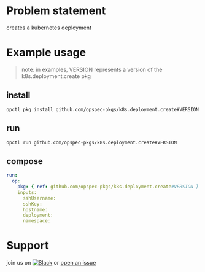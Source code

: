 # Problem statement
creates a kubernetes deployment

# Example usage

> note: in examples, VERSION represents a version of the k8s.deployment.create pkg

## install

```shell
opctl pkg install github.com/opspec-pkgs/k8s.deployment.create#VERSION
```

## run

```
opctl run github.com/opspec-pkgs/k8s.deployment.create#VERSION
```

## compose

```yaml
run:
  op:
    pkg: { ref: github.com/opspec-pkgs/k8s.deployment.create#VERSION }
    inputs:
      sshUsername:
      sshKey:
      hostname:
      deployment:
      namespace:
```

# Support

join us on [![Slack](https://opspec-slackin.herokuapp.com/badge.svg)](https://opspec-slackin.herokuapp.com/)
or [open an issue](https://github.com/opspec-pkgs/k8s.deployment.create/issues)
